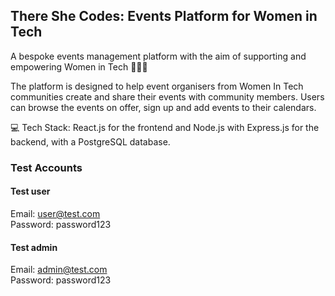 ## There She Codes: Events Platform for Women in Tech

A bespoke events management platform with the aim of supporting and empowering Women in Tech 👩‍💻✨

The platform is designed to help event organisers from Women In Tech communities create and share their events with community members. Users can browse the events on offer, sign up and add events to their calendars.

💻 Tech Stack: React.js for the frontend and Node.js with Express.js for the backend, with a PostgreSQL database.


### Test Accounts

#### Test user
Email: user@test.com \
Password: password123

#### Test admin
Email: admin@test.com \
Password: password123